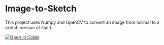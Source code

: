 # Image-to-Sketch
This project uses Numpy and OpenCV to convert an image from normal to a sketch verison of itself.


[![Open In Colab](https://colab.research.google.com/assets/colab-badge.svg)](https://colab.research.google.com/github/Yadnesh-More/major2/blob/main/image_to_sketch.ipynb)
